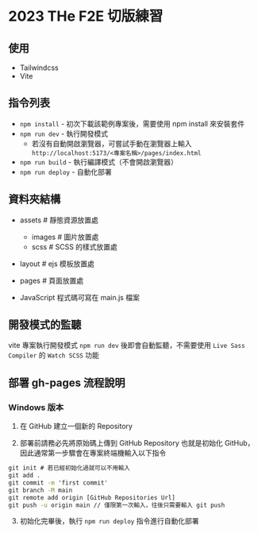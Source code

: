 # 2023 THe F2E 切版練習 

## 使用
  - Tailwindcss 
  - Vite


## 指令列表
- `npm install` - 初次下載該範例專案後，需要使用 npm install 來安裝套件
- `npm run dev` - 執行開發模式
  - 若沒有自動開啟瀏覽器，可嘗試手動在瀏覽器上輸入
    `http://localhost:5173/<專案名稱>/pages/index.html`
- `npm run build` - 執行編譯模式（不會開啟瀏覽器）
- `npm run deploy` - 自動化部署

## 資料夾結構
  - assets # 靜態資源放置處
    - images # 圖片放置處
    - scss # SCSS 的樣式放置處

  - layout # ejs 模板放置處
  - pages # 頁面放置處

- JavaScript 程式碼可寫在 main.js 檔案

## 開發模式的監聽
vite 專案執行開發模式 `npm run dev` 後即會自動監聽，不需要使用 `Live Sass Compiler` 的 `Watch SCSS` 功能


## 部署 gh-pages 流程說明
### Windows 版本
1. 在 GitHub 建立一個新的 Repository

2. 部署前請務必先將原始碼上傳到 GitHub Repository 也就是初始化 GitHub，因此通常第一步驟會在專案終端機輸入以下指令
```cmd
git init # 若已經初始化過就可以不用輸入
git add .
git commit -m 'first commit'
git branch -M main
git remote add origin [GitHub Repositories Url]
git push -u origin main // 僅限第一次輸入，往後只需要輸入 git push
```

3. 初始化完畢後，執行 `npm run deploy` 指令進行自動化部署
